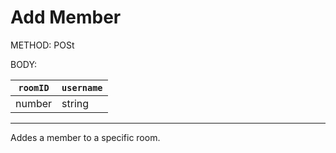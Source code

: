 # Add Member

METHOD: POSt

BODY:

| `roomID` | `username` |
| - | - |
| number | string |

___

Addes a member to a specific room.